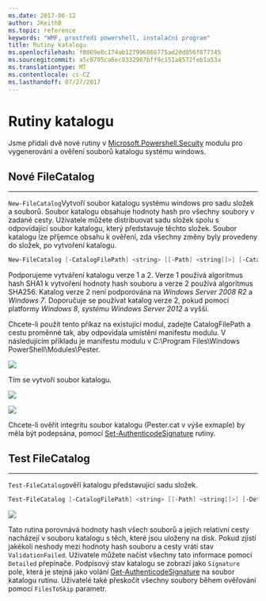 ```yaml
---
ms.date: 2017-06-12
author: JKeithB
ms.topic: reference
keywords: "WMF, prostředí powershell, instalační program"
title: Rutiny katalogu
ms.openlocfilehash: f0869e8c174ab127996866775ad20d056f877345
ms.sourcegitcommit: a5c0795ca6ec9332967bff9c151a8572feb1a53a
ms.translationtype: MT
ms.contentlocale: cs-CZ
ms.lasthandoff: 07/27/2017
---
```

# <a name="catalog-cmdlets"></a>Rutiny katalogu  

Jsme přidali dvě nové rutiny v [Microsoft.Powershell.Secuity](https://technet.microsoft.com/en-us/library/hh847877.aspx) modulu pro vygenerování a ověření souborů katalogu systému windows.  

## <a name="new-filecatalog"></a>Nové FileCatalog 
--------------------------------

`New-FileCatalog`Vytvoří soubor katalogu systému windows pro sadu složek a souborů. Soubor katalogu obsahuje hodnoty hash pro všechny soubory v zadané cesty. Uživatele můžete distribuovat sadu složek spolu s odpovídající soubor katalogu, který představuje těchto složek. Soubor katalogu lze příjemce obsahu k ověření, zda všechny změny byly provedeny do složek, po vytvoření katalogu.    

```powershell
New-FileCatalog [-CatalogFilePath] <string> [[-Path] <string[]>] [-CatalogVersion <int>] [-WhatIf] [-Confirm] [<CommonParameters>]
```
Podporujeme vytváření katalogu verze 1 a 2. Verze 1 používá algoritmus hash SHA1 k vytvoření hodnoty hash souboru a verze 2 používá algoritmus SHA256. Katalog verze 2 není podporována na *Windows Server 2008 R2* a *Windows 7*. Doporučuje se používat katalog verze 2, pokud pomocí platformy *Windows 8*, *systému Windows Server 2012* a vyšší.  

Chcete-li použít tento příkaz na existující modul, zadejte CatalogFilePath a cestu proměnné tak, aby odpovídala umístění manifestu modulu. V následujícím příkladu je manifestu modulu v C:\Program Files\Windows PowerShell\Modules\Pester. 

![](../images/NewFileCatalog.jpg)

Tím se vytvoří soubor katalogu. 

![](../images/CatalogFile1.jpg)  

![](../images/CatalogFile2.jpg) 

Chcete-li ověřit integritu soubor katalogu (Pester.cat v výše exmaple) by měla být podepsána, pomocí [Set-AuthenticodeSignature](https://technet.microsoft.com/library/hh849819.aspx) rutiny.   


## <a name="test-filecatalog"></a>Test FileCatalog 
--------------------------------

`Test-FileCatalog`ověří katalogu představující sadu složek. 

```powershell
Test-FileCatalog [-CatalogFilePath] <string> [[-Path] <string[]>] [-Detailed] [-FilesToSkip <string[]>] [-WhatIf] [-Confirm] [<CommonParameters>]
```

![](../images/TestFileCatalog.jpg)

Tato rutina porovnává hodnoty hash všech souborů a jejich relativní cesty nacházejí v souboru katalogu s těch, které jsou uloženy na disk. Pokud zjistí jakékoli neshody mezi hodnoty hash souboru a cesty vrátí stav `ValidationFailed`. Uživatele můžete načíst všechny tato informace pomocí `Detailed` přepínače. Podpisový stav katalogu se zobrazí jako `Signature` pole, která je stejná jako volání [Get-AuthenticodeSignature](https://technet.microsoft.com/en-us/library/hh849805.aspx) na soubor katalogu rutinu. Uživatelé také přeskočit všechny soubory během ověřování pomocí `FilesToSkip` parametr. 

